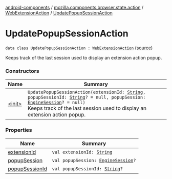 [android-components](../../../index.md) / [mozilla.components.browser.state.action](../../index.md) / [WebExtensionAction](../index.md) / [UpdatePopupSessionAction](./index.md)

# UpdatePopupSessionAction

`data class UpdatePopupSessionAction : `[`WebExtensionAction`](../index.md) [(source)](https://github.com/mozilla-mobile/android-components/blob/master/components/browser/state/src/main/java/mozilla/components/browser/state/action/BrowserAction.kt#L382)

Keeps track of the last session used to display an extension action popup.

### Constructors

| Name | Summary |
|---|---|
| [&lt;init&gt;](-init-.md) | `UpdatePopupSessionAction(extensionId: `[`String`](https://kotlinlang.org/api/latest/jvm/stdlib/kotlin/-string/index.html)`, popupSessionId: `[`String`](https://kotlinlang.org/api/latest/jvm/stdlib/kotlin/-string/index.html)`? = null, popupSession: `[`EngineSession`](../../../mozilla.components.concept.engine/-engine-session/index.md)`? = null)`<br>Keeps track of the last session used to display an extension action popup. |

### Properties

| Name | Summary |
|---|---|
| [extensionId](extension-id.md) | `val extensionId: `[`String`](https://kotlinlang.org/api/latest/jvm/stdlib/kotlin/-string/index.html) |
| [popupSession](popup-session.md) | `val popupSession: `[`EngineSession`](../../../mozilla.components.concept.engine/-engine-session/index.md)`?` |
| [popupSessionId](popup-session-id.md) | `val popupSessionId: `[`String`](https://kotlinlang.org/api/latest/jvm/stdlib/kotlin/-string/index.html)`?` |
